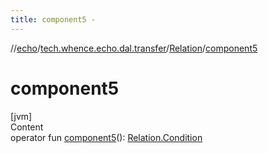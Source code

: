 ```yaml
---
title: component5 -
---
```

//[echo](../../index.md)/[tech.whence.echo.dal.transfer](../index.md)/[Relation](index.md)/[component5](component5.md)



# component5  
[jvm]  
Content  
operator fun [component5](component5.md)(): [Relation.Condition](-condition/index.md)  



